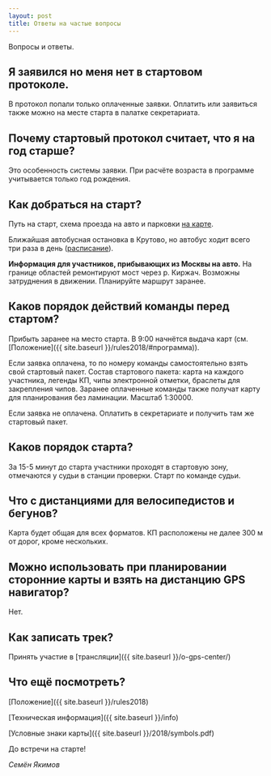 ```yaml
---
layout: post
title: Ответы на частые вопросы
---
```


Вопросы и ответы.

Я заявился но меня нет в стартовом протоколе.
---

В протокол попали только оплаченные заявки. Оплатить или заявиться также можно на месте старта в палатке секретариата.

Почему стартовый протокол считает, что я на год старше?
---

Это особенность системы заявки. При расчёте возраста в программе учитывается только год рождения.

Как добраться на старт?
---

Путь на старт, схема проезда на авто и парковки [на карте](http://openstreetmap.ru/?mapid=734985174).

Ближайшая автобусная остановка в Крутово, но автобус ходит всего три раза в день ([расписание](https://rasp.yandex.ru/search/?fromId=c10669&toId=s9849504&when=25+августа)).

**Информация для участников, прибывающих из Москвы на авто.**
На границе областей ремонтируют мост через р. Киржач. Возможны затруднения в движении. Планируйте маршрут заранее.

Каков порядок действий команды перед стартом?
---

Прибыть заранее на место старта. В 9:00 начнётся выдача карт (см. [Положение]({{ site.baseurl }}/rules2018/#программа)).

Если заявка оплачена, то по номеру команды самостоятельно взять свой стартовый пакет.
Состав стартового пакета: карта на каждого участника, легенды КП, чипы электронной отметки, браслеты для закрепления чипов.
Заранее оплаченные команды также получат карту для планирования без ламинации. Масштаб 1:30000.

Если заявка не оплачена. Оплатить в секретариате и получить там же стартовый пакет.

Каков порядок старта?
---

За 15-5 минут до старта участники проходят в стартовую зону, отмечаются у судьи в станции проверки. Старт по команде судьи.

Что с дистанциями для велосипедистов и бегунов?
---

Карта будет общая для всех форматов. КП расположены не далее 300 м от дорог, кроме нескольких.

Можно использовать при планировании сторонние карты и взять на дистанцию GPS навигатор?
---

Нет.

Как записать трек?
---

Принять участие в [трансляции]({{ site.baseurl }}/o-gps-center/) 

Что ещё посмотреть?
---

[Положение]({{ site.baseurl }}/rules2018)

[Техническая информация]({{ site.baseurl }}/info)

[Условные знаки карты]({{ site.baseurl }}/2018/symbols.pdf)


До встречи на старте!

*Семён Якимов*

